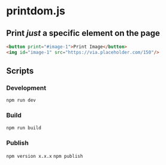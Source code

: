 # printdom.js
## Print *just* a specific element on the page 

```html
<button print="#image-1">Print Image</button>
<img id="image-1" src="https://via.placeholder.com/150"/>
```


## Scripts 
### Development
`npm run dev`
### Build
`npm run build` 
### Publish
`npm version x.x.x` 
`npm publish`
